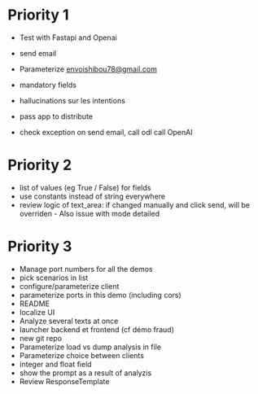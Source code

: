 # Priority 1

- Test with Fastapi and Openai
- send email
- Parameterize envoishibou78@gmail.com

- mandatory fields
- hallucinations sur les intentions
- pass app to distribute
- check exception on send email, call odl call OpenAI

# Priority 2
- list of values (eg True / False) for fields
- use constants instead of string everywhere
- review logic of text_area: if changed manually and click send, will be overriden - Also issue with mode detailed

# Priority 3
- Manage port numbers for all the demos
- pick scenarios in list
- configure/parameterize client
- parameterize ports in this demo (including cors)
- README
- localize UI
- Analyze several texts at once
- launcher backend et frontend (cf démo fraud)
- new git repo
- Parameterize load vs dump analysis in file
- Parameterize choice between clients
- integer and float field
- show the prompt as a result of analyzis
- Review ResponseTemplate